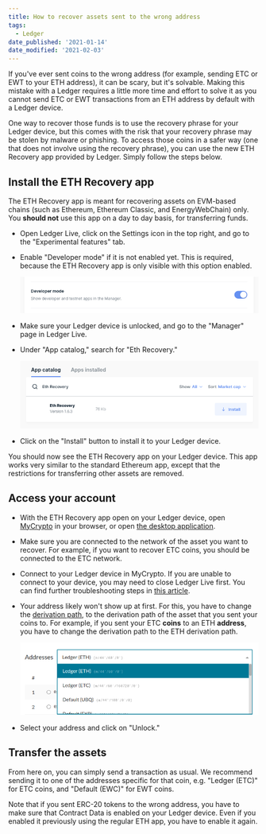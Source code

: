 ```yaml
---
title: How to recover assets sent to the wrong address
tags:
  - Ledger
date_published: '2021-01-14'
date_modified: '2021-02-03'
---
```


If you've ever sent coins to the wrong address (for example, sending ETC or EWT to your ETH address), it can be scary, but it's solvable. Making this mistake with a Ledger requires a little more time and effort to solve it as you cannot send ETC or EWT transactions from an ETH address by default with a Ledger device.

One way to recover those funds is to use the recovery phrase for your Ledger device, but this comes with the risk that your recovery phrase may be stolen by malware or phishing. To access those coins in a safer way (one that does not involve using the recovery phrase), you can use the new ETH Recovery app provided by Ledger. Simply follow the steps below.

## Install the ETH Recovery app

<Alert>

The ETH Recovery app is meant for recovering assets on EVM-based chains (such as Ethereum, Ethereum Classic, and EnergyWebChain) only. You **should not** use this app on a day to day basis, for transferring funds.

</Alert>

- Open Ledger Live, click on the Settings icon in the top right, and go to the "Experimental features" tab.

- Enable "Developer mode" if it is not enabled yet. This is required, because the ETH Recovery app is only visible with this option enabled.

  ![Developer options in Ledger Live](../../../assets/how-to/hardware-wallets/ledger/how-to-recover-assets-sent-to-the-wrong-address/developer-mode.png)

- Make sure your Ledger device is unlocked, and go to the "Manager" page in Ledger Live.

- Under "App catalog," search for "Eth Recovery."

  ![ETH Recovery app in Ledger Live](../../../assets/how-to/hardware-wallets/ledger/how-to-recover-assets-sent-to-the-wrong-address/eth-recovery-app.png)

- Click on the "Install" button to install it to your Ledger device.

You should now see the ETH Recovery app on your Ledger device. This app works very similar to the standard Ethereum app, except that the restrictions for transferring other assets are removed.

## Access your account

- With the ETH Recovery app open on your Ledger device, open [MyCrypto](https://mycrypto.com) in your browser, or open [the desktop application](https://download.mycrypto.com/).

- Make sure you are connected to the network of the asset you want to recover. For example, if you want to recover ETC coins, you should be connected to the ETC network.

- Connect to your Ledger device in MyCrypto. If you are unable to connect to your device, you may need to close Ledger Live first. You can find further troubleshooting steps in [this article](/troubleshooting/hardware-wallets/ledger/ledger-hardware-wallet-unable-to-connect-on-mycrypto).

- Your address likely won't show up at first. For this, you have to change the [derivation path](https://support.mycrypto.com/general-knowledge/ethereum-blockchain/what-is-a-derivation-path), to the derivation path of the asset that you sent your coins to. For example, if you sent your ETC **coins** to an ETH **address**, you have to change the derivation path to the ETH derivation path.

  ![Derivation path overview](../../../assets/how-to/hardware-wallets/ledger/how-to-recover-assets-sent-to-the-wrong-address/derivation-path-overview.png)

- Select your address and click on "Unlock."

## Transfer the assets

From here on, you can simply send a transaction as usual. We recommend sending it to one of the addresses specific for that coin, e.g. "Ledger (ETC)" for ETC coins, and "Default (EWC)" for EWT coins.

Note that if you sent ERC-20 tokens to the wrong address, you have to make sure that Contract Data is enabled on your Ledger device. Even if you enabled it previously using the regular ETH app, you have to enable it again.
